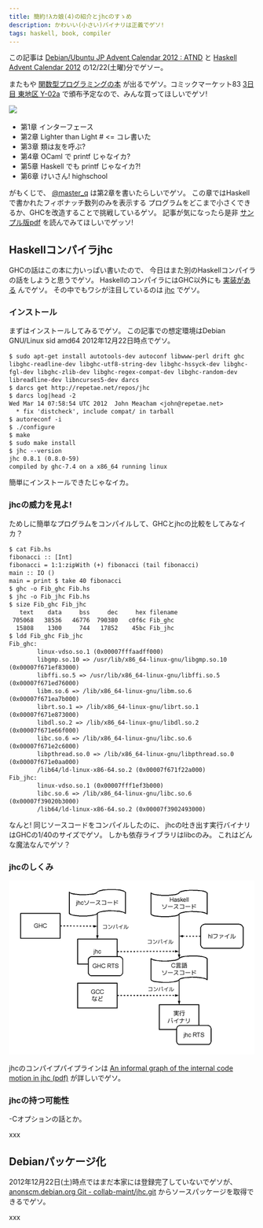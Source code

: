 ```yaml
---
title: 簡約!λカ娘(4)の紹介とjhcのすゝめ
description: かわいい(小さい)バイナリは正義でゲソ!
tags: haskell, book, compiler
---
```


この記事は
[Debian/Ubuntu JP Advent Calendar 2012 : ATND](http://atnd.org/events/34386)
と
[Haskell Advent Calendar 2012](http://partake.in/events/45a01d39-af5e-42f1-91c7-e8fcc91db244)
の12/22(土曜)分でゲソー。

またもや
[関数型プログラミングの本](http://www.paraiso-lang.org/ikmsm/books/c83.html)
が出るでゲソ。コミックマーケット83
[3日目 東地区 Y-02a](http://twitcmap.jp/?id=0083-3-YYa-02-a)
で頒布予定なので、みんな買ってほしいでゲソ!

![](http://www.paraiso-lang.org/ikmsm/images/c83-cover-s.jpg)

* 第1章 インターフェース
* 第2章 Lighter than Light # <= コレ書いた
* 第3章 類は友を呼ぶ?
* 第4章 OCaml で printf じゃなイカ?
* 第5章 Haskell でも printf じゃなイカ?!
* 第6章 けいさん! highschool

がもくじで、
[@master_q](https://twitter.com/master_q)
は第2章を書いたらしいでゲソ。
この章ではHaskellで書かれたフィボナッチ数列のみを表示する
プログラムをどこまで小さくできるか、GHCを改造することで挑戦しているゲソ。
記事が気になったら是非
[サンプル版pdf](http://www.paraiso-lang.org/ikmsm/books/c83-sample.pdf)
を読んでみてほしいでゲッソ!


## Haskellコンパイラjhc

GHCの話はこの本に力いっぱい書いたので、
今日はまた別のHaskellコンパイラの話をしようと思うでゲソ。
HaskellのコンパイラにはGHC以外にも
[実装がある](http://www.haskell.org/haskellwiki/Implementations)
んでゲソ。
その中でもワシが注目しているのは
[jhc](http://repetae.net/computer/jhc/)
でゲソ。

### インストール

まずはインストールしてみるでゲソ。
この記事での想定環境はDebian GNU/Linux sid amd64 2012年12月22日時点でゲソ。

~~~
$ sudo apt-get install autotools-dev autoconf libwww-perl drift ghc libghc-readline-dev libghc-utf8-string-dev libghc-hssyck-dev libghc-fgl-dev libghc-zlib-dev libghc-regex-compat-dev libghc-random-dev libreadline-dev libncurses5-dev darcs
$ darcs get http://repetae.net/repos/jhc
$ darcs log|head -2 
Wed Mar 14 07:58:54 UTC 2012  John Meacham <john@repetae.net>
  * fix 'distcheck', include compat/ in tarball
$ autoreconf -i
$ ./configure
$ make
$ sudo make install
$ jhc --version
jhc 0.8.1 (0.8.0-59)
compiled by ghc-7.4 on a x86_64 running linux
~~~

簡単にインストールできたじゃなイカ。

### jhcの威力を見よ!

ためしに簡単なプログラムをコンパイルして、GHCとjhcの比較をしてみなイカ？

~~~
$ cat Fib.hs
fibonacci :: [Int]
fibonacci = 1:1:zipWith (+) fibonacci (tail fibonacci)
main :: IO ()
main = print $ take 40 fibonacci
$ ghc -o Fib_ghc Fib.hs
$ jhc -o Fib_jhc Fib.hs
$ size Fib_ghc Fib_jhc
   text    data     bss     dec     hex filename
 705068   38536   46776  790380   c0f6c Fib_ghc
  15808    1300     744   17852    45bc Fib_jhc
$ ldd Fib_ghc Fib_jhc
Fib_ghc:
        linux-vdso.so.1 (0x00007fffaadff000)
        libgmp.so.10 => /usr/lib/x86_64-linux-gnu/libgmp.so.10 (0x00007f671ef83000)
        libffi.so.5 => /usr/lib/x86_64-linux-gnu/libffi.so.5 (0x00007f671ed76000)
        libm.so.6 => /lib/x86_64-linux-gnu/libm.so.6 (0x00007f671ea7b000)
        librt.so.1 => /lib/x86_64-linux-gnu/librt.so.1 (0x00007f671e873000)
        libdl.so.2 => /lib/x86_64-linux-gnu/libdl.so.2 (0x00007f671e66f000)
        libc.so.6 => /lib/x86_64-linux-gnu/libc.so.6 (0x00007f671e2c6000)
        libpthread.so.0 => /lib/x86_64-linux-gnu/libpthread.so.0 (0x00007f671e0aa000)
        /lib64/ld-linux-x86-64.so.2 (0x00007f671f22a000)
Fib_jhc:
        linux-vdso.so.1 (0x00007fff1ef3b000)
        libc.so.6 => /lib/x86_64-linux-gnu/libc.so.6 (0x00007f39020b3000)
        /lib64/ld-linux-x86-64.so.2 (0x00007f3902493000)
~~~

なんと!
同じソースコードをコンパイルしたのに、
jhcの吐き出す実行バイナリはGHCの1/40のサイズでゲソ。
しかも依存ライブラリはlibcのみ。
これはどんな魔法なんでゲソ？

### jhcのしくみ

![](/draw/2012-12-22-jhc_compile.png)

jhcのコンパイプパイプラインは
[An informal graph of the internal code motion in jhc (pdf)](http://repetae.net/computer/jhc/big-picture.pdf)
が詳しいでゲソ。

### jhcの持つ可能性

-Cオプションの話とか。

xxx

## Debianパッケージ化

2012年12月22日(土)時点ではまだ本家には登録完了していないでゲソが、
[anonscm.debian.org Git - collab-maint/jhc.git](http://anonscm.debian.org/gitweb/?p=collab-maint/jhc.git)
からソースパッケージを取得できるでゲソ。

xxx
